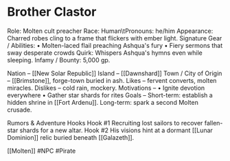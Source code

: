# Brother Clastor

Role: Molten cult preacher
Race: Human\tPronouns: he/him
Appearance: Charred robes cling to a frame that flickers with ember light.
Signature Gear / Abilities:
• Molten-laced flail preaching Ashqua's fury
• Fiery sermons that sway desperate crowds
Quirk: Whispers Ashqua's hymns even while sleeping.
Infamy / Bounty: 5,000 gp.

Nation – [[New Solar Republic]]
Island – [[Dawnshard]]
Town / City of Origin – [[Brimstone]], forge-town buried in ash.
Likes – fervent converts, molten miracles.
Dislikes – cold rain, mockery.
Motivations –
• Ignite devotion everywhere
• Gather star shards for rites
Goals –
Short-term: establish a hidden shrine in [[Fort Ardenu]].
Long-term: spark a second Molten crusade.

Rumors & Adventure Hooks
Hook #1 Recruiting lost sailors to recover fallen-star shards for a new altar.
Hook #2 His visions hint at a dormant [[Lunar Dominion]] relic buried beneath [[Galazeth]].

[[Molten]] #NPC #Pirate
